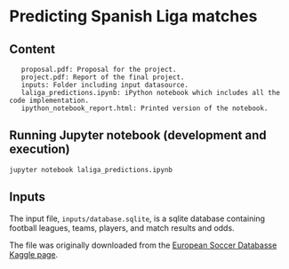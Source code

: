# Predicting Spanish Liga matches

## Content

```
   proposal.pdf: Proposal for the project.
   project.pdf: Report of the final project.
   inputs: Folder including input datasource.
   laliga_predictions.ipynb: iPython notebook which includes all the code implementation.
   ipython_notebook_report.html: Printed version of the notebook.
```

## Running Jupyter notebook (development and execution)

`jupyter notebook laliga_predictions.ipynb`

## Inputs

The input file, `inputs/database.sqlite`, is a sqlite database containing football leagues, teams, players, and match results and odds.

The file was originally downloaded from the [European Soccer Databasse Kaggle page](https://www.kaggle.com/hugomathien/soccer).
